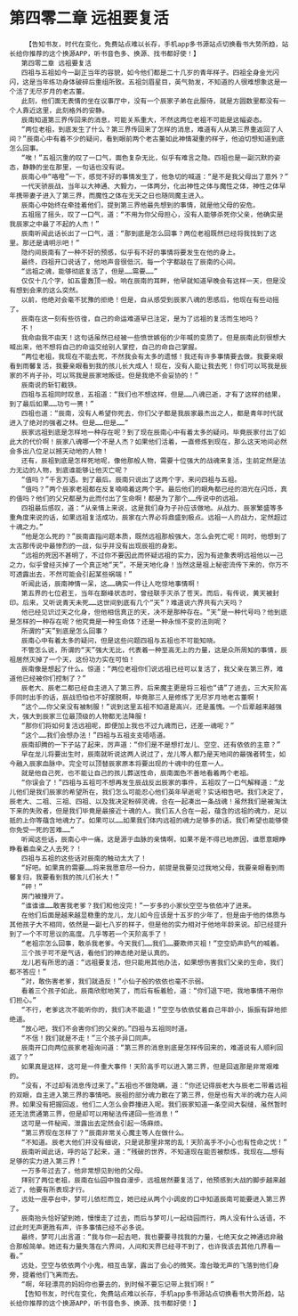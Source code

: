 # 第四零二章 远祖要复活
        【告知书友，时代在变化，免费站点难以长存，手机app多书源站点切换看书大势所趋，站长给你推荐的这个换源APP，听书音色多、换源、找书都好使！】
       第四零二章 远祖要复活
       四祖与五祖如今一副正当年的容貌，如今他们都是二十几岁的青年样子。四祖全身金光闪闪，这是当年练功身体破碎后重组所致。五祖剑眉星目，英气勃发，不知道的人很难想象这是一个活了无尽岁月的老古董。
       此刻，他们面无表情的坐在议事厅中，没有一个辰家子弟在此服侍，就是方圆数里都没有一个人靠近这里，此刻格外的安静。
       辰南知道第三界传回来的消息，可能关系重大，不然这两位老祖不可能是这幅姿态。
       “两位老祖，到底发生了什么？第三界传回来了怎样的消息，难道有人从第三界重返回了人间？”辰南心中有着不少的疑问，看到眼前两个老古董如此神情凝重的样子，他迫切想知道到底怎么回事。
       “唉！”五祖沉重的叹了一口气，面色复杂无比，似乎有难言之隐。四祖也是一副沉默的姿态，静静的坐在那里，一句话也没有说。
       辰南心中“咯噔”一下，感觉不好的事情发生了，他急切的喊道：“是不是我父母出了意外？”
       一代天骄辰战，当年以大神通、大毅力，一体两分，化出神性之体与魔性之体，神性之体早年携带妻子进入了第三界，而魔性之体在无天之日也随同魔主进入。
       辰南心中始终在牵挂着他们，提到第三界他最先想到的事情，就是他父母的安危。
       五祖摇了摇头，叹了一口气，道：“不用为你父母担心，没有人能够杀死你父亲，他确实是我辰家之中最了不起的人杰！”
       辰南听闻此话长出了一口气，道：“那到底是怎么回事？两位老祖既然已经将我找到了这里。那还是请明示吧！”
       隐约间辰南有了一种不好的预感，似乎有不好的事情将要发生在他的身上。
       最终，四祖开口说话了，他地声音很低沉，每一个字都敲在了辰南的心间。
       “远祖之魂，能够彻底复活了，但是……需要……”
       仅仅十几个字，如五雷轰顶一般。响在辰南的耳畔，他早就知道早晚会有这样一天，但是没有想到会来的这么突然。
       以前，他绝对会毫不犹豫的拒绝！但是，自从感受到辰家八魂的思感后，他现在有些动摇了。
       辰南在这一刻有些彷徨，自己的命运难道早已注定，是为了远祖的复活而生地吗？
       不！
       我命由我不由天！这句话虽然已经被一些愤世嫉俗的少年喊的变质了。但是辰南此刻很想大喊出来，他不想将自己的命运交给别人掌控，自己的命自己掌握。
       “两位老祖，我现在不能去死，不然我会有太多的遗憾！我还有许多事情要去做。我要亲眼看到雨馨复活，我要亲眼看到我的孩儿长大成人！现在，没有人能让我去死！你们可以骂我是辰家的不肖子孙，可以骂我是辰家地叛徒。但是我绝不会妥协的！”
       辰南说的斩钉截铁。
       四祖与五祖同时叹息，五祖道：“我们也不想这样，但是……八魂已逝，才有了这样的结果，到了最后如果……功亏一篑！”
       四祖也道：“辰南，没有人希望你死去，你们父子都是我辰家最杰出之人，都是青年时代就进入了绝对的强者之林。但是……但是……”
       辰家远祖到底是怎样地一种存在呢？到了现在辰南心中有着太多的疑问。毕竟辰家付出了如此大的代价啊！辰家八魂哪一个不是人杰？如果他们活着，一直修炼到现在，那么这天地间必然会多出八位足以撼天动地的人物！
       还有，辰祖到底是怎样死地呢，像他那般人物，需要十位强大的战魂来复活，生前定然是法力无边的人物，到底谁能够让他灭亡呢？
       “值吗？”千言万语。到了最后。辰南只说出了这两个字，来问四祖与五祖。
       “值吗？”两个辰家老祖都在反复喃喃着这两个字。最后他们的眼角都已经的泪光在闪烁，真的值吗？他们的父兄都是为此而付出了生命啊！都是为了那个……传说中的远祖。
       四祖最后感叹，道：“从亲情上来说，这是我们身为子孙应该做地。从战力、辰家繁盛等多重角度来说的话，如果远祖复活成功，辰家在六界必将鼎盛到极点。远祖一人的战力，定然超过十魂之力。”
       “他是怎么死的？”辰南直指问题本质，既然远祖那般强大，怎么会死亡呢！同时，他想到了太古那传说中最惨烈的一战，似乎并没有出现辰祖的身影。
       “远祖的死因不甚明了，不过你不要因此而怀疑远祖的实力，因为有迹象表明远祖他以一己之力，似乎曾经灭掉了一个真正地“天”，不是天地化身！当然这是祖上秘密流传下来的，你万不可透露出去，不然可能会引起某些祸端！”
       听闻此话，辰南神情一呆，这……确实一件让人吃惊地事情啊！
       第五界的七位君王，当年在巅峰状态时，曾经联手灭杀了苍天。而后，有传说，黄天被封印。后来，又听说青天未死……这世间到底有几个“天”？难道说六界共有六天吗？
       他已经见识过天之化身，但他相信真正的天，决不是那种存在。“天”是一种代号吗？他到底是怎样的一种存在呢？他究竟是一种生命体？还是一种永恒不变的法则呢？
       所谓的“天”到底是怎么回事？
       辰南心中有着太多的疑问，但是这些问题四祖与五祖也不可能知晓。
       不管怎么说，所谓的“天”强大无比，代表着一种至高无上的力量，这是众所周知的事情，辰祖居然灭掉了一个天，这份功力实在可怕！
       辰南像是想起了什么。惊道：“两位老祖你们说远祖已经可以复活了，我父亲在第三界，难道他已经被你们控制了？”
       辰老大、辰老二都已经自主进入了第三界，后来魔主更是将三祖也“请”了进去，三大天阶高手同时出手的话，辰战恐怕也不好摆脱啊，毕竟那三人是修炼了无尽岁月地老古董啊！
       “这个……你父亲没有被制服！”说到这里五祖不知道是高兴，还是羞愧。一个后辈越来越强大，强大到辰家三位最顶级的人物都无法降服！
       “那你们将如何复活远祖呢，即便加上我也不过九魂而已，还差一魂呢？”
       “这个……我们会想办法！”四祖与五祖支支唔唔道。
       辰南却腾的一下子站了起来，厉声道：“你们是不是想打龙儿、空空、还有依依的主意？”
       早在龙儿将要出生时，辰南就听说这两人说过了，龙儿等人都乃是天地间的最强者转生，如今融入辰家血脉中。完全可以顶替辰家原本将要出现的十魂中的任意一人。
       就是他自己死，也不能让自己的孩儿葬送性命，辰南面色不善地看着两个老祖。
       “你误会了！”四祖与五祖可不想再发生辰战反出辰家的事件，五祖叹了一口气解释道：“龙儿他们是我们辰家的希望所在，我们怎么可能忍心他们英年早逝呢？实话相告吧。我们决定了，辰老大、二祖、三祖、四祖、以及我决定粉碎灵魂，合在一起凑出一条战魂！虽然我们是被淘汰下来的失败者，但是我们毕竟是最接近十魂的人。我们五人合在一起，蕴含的远祖的魂力，足以抵的上你等蕴含地魂力了。如果可以……如果我们体内远祖的魂力足够多的话，我们希望也能够使你免受一死的苦难……”
       听闻这些话，辰南心中一痛，这是源于血脉的亲情啊，如果不是不得已地原因，谁愿意眼睁睁看着血亲之人去死？！
       四祖与五祖的这些话对辰南的触动太大了！
       “好吧。如果真的需要……将来我愿意尽一份力，前提是我要见过我地父母，我要亲眼看到雨馨复归，我要看到我的孩儿们长大！”
       “砰！”
       房门被撞开了。
       “谁谁谁……敢害我老爹？我们和他没完！”一岁多的小家伙空空与依依冲了进来。
       在他们后面是越来越显稳重的龙儿，龙儿如今应该是十五岁的少年了，但是由于他的体质与其他孩子大不相同，依然是一副七八岁的样子，但是他的实力相对于他地年龄来说。却已经提升到了一个不可思议的高度。几乎等若一个天阶高手了！
       “老祖宗怎么回事，敢杀我老爹。今天我们……我们……要欺师灭祖！”空空奶声奶气的喊着。
       三个孩子可不是气话，看他们的神态绝对是认真的。
       龙儿若有所思的道：“远祖要复活，但只能用其他办法，如果想伤害我们父亲的生命，我们都不答应！”
       “对，敢伤害老爹，我们就造反！”小仙子般的依依也毫不示弱。
       看着三个孩子如此，辰南欣慰地笑了，而后有板着脸，道：“你们退下吧，我地事情不用你们担心。”
       “不行，老爹这次不能听你的，我们决不能退！”空空与依依仗着自己年龄小，振振有辞地拒绝道。
       “放心吧，我们不会害你们的父亲的。”四祖与五祖同时道。
       “不信！我们就是不走！”三个孩子异口同声。
       辰南开口向两位辰家老祖询问道：“第三界的消息到底是怎样传回来的，难道说有人顺利回返了？”
       如果真是这样，这可是一件重大事件！天阶高手可以进入第三界，但是回返那是非常艰难的。
       “没有，不过却有消息传过来了。”五祖也不做隐瞒，道：“你还记得辰老大与辰老二带着远祖的双眼，自主进入第三界的事情吧。辰祖的部分魂力散在了第三界，但是也有大半的魂力在人间界。如果没有把握回返，他们二人怎么会莽撞进入呢。我们辰家知道一条空间大裂缝，虽然暂时还无法贯通第三界，但是却可以用秘法传递回一些消息！”
       这可是一件秘闻，泄露出去定然会引起一场麻烦。
       “第三界现在怎样了？”辰南非常关心魔主等人在做什么。
       “不知道。辰老大他们并没有细说，只是说那里非常的乱！天阶高手不小心也有性命之忧！”
       辰南听闻此话，呼的站了起来，道：“残破的世界，不知道现在能否被祭炼，我现在……想有足够的实力进入第三界！”
       一万多年过去了，他非常想见到他的父母。
       拜别了两位老祖，辰南在仙园中独自漫步，远祖居然要复活了，他预感到大战的脚步越来越近了，他要有所表现才行。
       远处一座亭台中，梦可儿依栏而立，她已经从两个小调皮的口中知道辰南可能要进入第三界了。
       辰南抬头恰好望到她，慢慢走了过去，而后与梦可儿一起绕园而行，两人没有什么话语，不过此时无声更胜有声，许多事情已经不必多说。
       最终，梦可儿出言道：“我与你一起去吧，我也要要寻找我的力量，七绝天女之神通远非融合那般简单。她还有力量失落在六界间，人间和天界已经寻不到了，也许我该去其他几界看一看。”
       远处，空空与依依两个小鬼，相互击掌，露出了会心的微笑。澹台璇无声的飞落到他们身旁，提着他们飞离而去。
       “啊，年轻漂亮的妈妈你也要去的，到时候不要忘记带上我们啊！”
       【告知书友，时代在变化，免费站点难以长存，手机app多书源站点切换看书大势所趋，站长给你推荐的这个换源APP，听书音色多、换源、找书都好使！】
